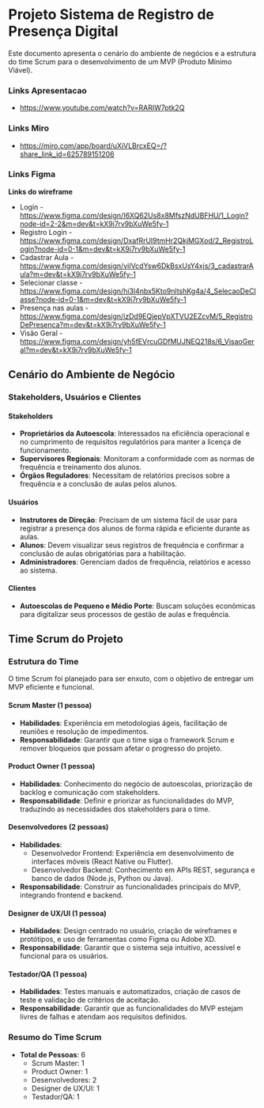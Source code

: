 
# Projeto Sistema de Registro de Presença Digital

Este documento apresenta o cenário do ambiente de negócios e a estrutura do time Scrum para o desenvolvimento de um MVP (Produto Mínimo Viável).

### Links Apresentacao
- https://www.youtube.com/watch?v=RARIW7ptk2Q

### Links Miro
- https://miro.com/app/board/uXjVLBrcxEQ=/?share_link_id=625789151206

### Links Figma
**Links do wireframe**
- Login - https://www.figma.com/design/I6XQ62Us8x8MfszNdUBFHU/1_Login?node-id=2-2&m=dev&t=kX9i7rv9bXuWe5fy-1
- Registro Login - https://www.figma.com/design/DxafRrUI9tmHr2QkjMGXod/2_RegistroLogin?node-id=0-1&m=dev&t=kX9i7rv9bXuWe5fy-1
- Cadastrar Aula - https://www.figma.com/design/viIVcdYsw6DkBsxUsY4xjs/3_cadastrarAula?m=dev&t=kX9i7rv9bXuWe5fy-1
- Selecionar classe - https://www.figma.com/design/hi3l4nbx5Kto9nltshKg4a/4_SelecaoDeClasse?node-id=0-1&m=dev&t=kX9i7rv9bXuWe5fy-1
- Presença nas aulas - https://www.figma.com/design/izDd9EQjepVpXTVU2EZcvM/5_RegistroDePresenca?m=dev&t=kX9i7rv9bXuWe5fy-1
- Visão Geral - https://www.figma.com/design/yh5fEVrcuGDfMUJNEQ218s/6_VisaoGeral?m=dev&t=kX9i7rv9bXuWe5fy-1

## Cenário do Ambiente de Negócio

### Stakeholders, Usuários e Clientes

#### Stakeholders
- **Proprietários da Autoescola**: Interessados na eficiência operacional e no cumprimento de requisitos regulatórios para manter a licença de funcionamento.
- **Supervisores Regionais**: Monitoram a conformidade com as normas de frequência e treinamento dos alunos.
- **Órgãos Reguladores**: Necessitam de relatórios precisos sobre a frequência e a conclusão de aulas pelos alunos.

#### Usuários
- **Instrutores de Direção**: Precisam de um sistema fácil de usar para registrar a presença dos alunos de forma rápida e eficiente durante as aulas.
- **Alunos**: Devem visualizar seus registros de frequência e confirmar a conclusão de aulas obrigatórias para a habilitação.
- **Administradores**: Gerenciam dados de frequência, relatórios e acesso ao sistema.

#### Clientes
- **Autoescolas de Pequeno e Médio Porte**: Buscam soluções econômicas para digitalizar seus processos de gestão de aulas e frequência.

## Time Scrum do Projeto

### Estrutura do Time
O time Scrum foi planejado para ser enxuto, com o objetivo de entregar um MVP eficiente e funcional.

#### Scrum Master (1 pessoa)
- **Habilidades**: Experiência em metodologias ágeis, facilitação de reuniões e resolução de impedimentos.
- **Responsabilidade**: Garantir que o time siga o framework Scrum e remover bloqueios que possam afetar o progresso do projeto.

#### Product Owner (1 pessoa)
- **Habilidades**: Conhecimento do negócio de autoescolas, priorização de backlog e comunicação com stakeholders.
- **Responsabilidade**: Definir e priorizar as funcionalidades do MVP, traduzindo as necessidades dos stakeholders para o time.

#### Desenvolvedores (2 pessoas)
- **Habilidades**:
  - Desenvolvedor Frontend: Experiência em desenvolvimento de interfaces móveis (React Native ou Flutter).
  - Desenvolvedor Backend: Conhecimento em APIs REST, segurança e banco de dados (Node.js, Python ou Java).
- **Responsabilidade**: Construir as funcionalidades principais do MVP, integrando frontend e backend.

#### Designer de UX/UI (1 pessoa)
- **Habilidades**: Design centrado no usuário, criação de wireframes e protótipos, e uso de ferramentas como Figma ou Adobe XD.
- **Responsabilidade**: Garantir que o sistema seja intuitivo, acessível e funcional para os usuários.

#### Testador/QA (1 pessoa)
- **Habilidades**: Testes manuais e automatizados, criação de casos de teste e validação de critérios de aceitação.
- **Responsabilidade**: Garantir que as funcionalidades do MVP estejam livres de falhas e atendam aos requisitos definidos.

### Resumo do Time Scrum
- **Total de Pessoas**: 6
  - Scrum Master: 1
  - Product Owner: 1
  - Desenvolvedores: 2
  - Designer de UX/UI: 1
  - Testador/QA: 1
